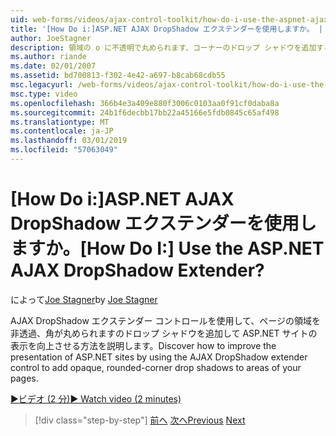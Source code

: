 ```yaml
---
uid: web-forms/videos/ajax-control-toolkit/how-do-i-use-the-aspnet-ajax-dropshadow-extender
title: '[How Do i:]ASP.NET AJAX DropShadow エクステンダーを使用しますか。 | Microsoft Docs'
author: JoeStagner
description: 領域の o に不透明で丸められます、コーナーのドロップ シャドウを追加する AJAX DropShadow エクステンダー コントロールを使用して ASP.NET サイトの表示を向上させる方法を説明してください.
ms.author: riande
ms.date: 02/01/2007
ms.assetid: bd700813-f302-4e42-a697-b8cab68cdb55
msc.legacyurl: /web-forms/videos/ajax-control-toolkit/how-do-i-use-the-aspnet-ajax-dropshadow-extender
msc.type: video
ms.openlocfilehash: 366b4e3a409e880f3006c0103aa0f91cf0daba8a
ms.sourcegitcommit: 24b1f6decbb17bb22a45166e5fdb0845c65af498
ms.translationtype: MT
ms.contentlocale: ja-JP
ms.lasthandoff: 03/01/2019
ms.locfileid: "57063049"
---
```

<a name="how-do-i-use-the-aspnet-ajax-dropshadow-extender"></a><span data-ttu-id="57723-104">[How Do i:]ASP.NET AJAX DropShadow エクステンダーを使用しますか。</span><span class="sxs-lookup"><span data-stu-id="57723-104">[How Do I:] Use the ASP.NET AJAX DropShadow Extender?</span></span>
====================
<span data-ttu-id="57723-105">によって[Joe Stagner](https://github.com/JoeStagner)</span><span class="sxs-lookup"><span data-stu-id="57723-105">by [Joe Stagner](https://github.com/JoeStagner)</span></span>

<span data-ttu-id="57723-106">AJAX DropShadow エクステンダー コントロールを使用して、ページの領域を非透過、角が丸められますのドロップ シャドウを追加して ASP.NET サイトの表示を向上させる方法を説明します。</span><span class="sxs-lookup"><span data-stu-id="57723-106">Discover how to improve the presentation of ASP.NET sites by using the AJAX DropShadow extender control to add opaque, rounded-corner drop shadows to areas of your pages.</span></span>

[<span data-ttu-id="57723-107">&#9654;ビデオ (2 分)</span><span class="sxs-lookup"><span data-stu-id="57723-107">&#9654; Watch video (2 minutes)</span></span>](https://channel9.msdn.com/Blogs/ASP-NET-Site-Videos/how-do-i-use-the-aspnet-ajax-dropshadow-extender)

> [!div class="step-by-step"]
> <span data-ttu-id="57723-108">[前へ](how-do-i-use-the-aspnet-ajax-togglebutton-extender.md)
> [次へ](how-do-i-use-the-aspnet-ajax-passwordstrength-extender.md)</span><span class="sxs-lookup"><span data-stu-id="57723-108">[Previous](how-do-i-use-the-aspnet-ajax-togglebutton-extender.md)
[Next](how-do-i-use-the-aspnet-ajax-passwordstrength-extender.md)</span></span>
